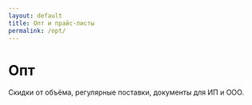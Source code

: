 ```yaml
---
layout: default
title: Опт и прайс-листы
permalink: /opt/
---
```


<h1>Опт</h1>
<p>Скидки от объёма, регулярные поставки, документы для ИП и ООО.</p>
